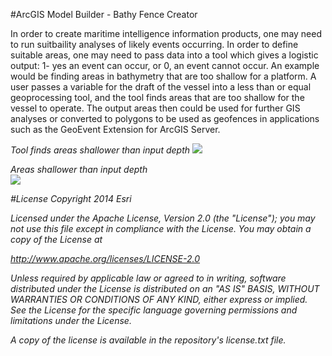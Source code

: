 #ArcGIS Model Builder - Bathy Fence Creator

In order to create maritime intelligence information products, one may need to run suitbaility analyses of likely events occurring. In order to define suitable areas, one may need to pass data into a tool which gives a logistic output: 1- yes an event can occur, or 0, an event cannot occur. An example would be finding areas in bathymetry that are too shallow for a platform. A user passes a variable for the draft of the vessel into a less than or equal geoprocessing tool, and the tool finds areas that are too shallow for the vessel to operate. The output areas then could be used for further GIS analyses or converted to polygons to be used as geofences in applications such as the GeoEvent Extension for ArcGIS Server.

<i> Tool finds areas shallower than input depth
![](https://esri.box.com/shared/static/3ugootvigrca6p2fca9wh566oq32mdw5.png)

<i> Areas shallower than input depth <br>
![](https://esri.box.com/shared/static/1pt1ztokjl53gfyp7tyuxjycks0rdybr.png)

#License
Copyright 2014 Esri

Licensed under the Apache License, Version 2.0 (the "License"); you may not use this file except in compliance with the License. You may obtain a copy of the License at

http://www.apache.org/licenses/LICENSE-2.0

Unless required by applicable law or agreed to in writing, software distributed under the License is distributed on an "AS IS" BASIS, WITHOUT WARRANTIES OR CONDITIONS OF ANY KIND, either express or implied. See the License for the specific language governing permissions and limitations under the License.

A copy of the license is available in the repository's license.txt file.
